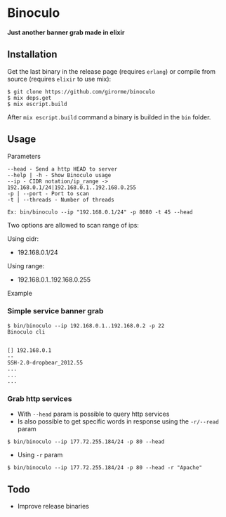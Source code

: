 # Binoculo

**Just another banner grab made in elixir**

## Installation

Get the last binary in the release page (requires `erlang`) or compile from source (requires `elixir` to use mix):

```
$ git clone https://github.com/girorme/binoculo
$ mix deps.get
$ mix escript.build
```

After `mix escript.build` command a binary is builded in the `bin` folder.

## Usage

Parameters
```
--head - Send a http HEAD to server
--help | -h - Show Binoculo usage
--ip - CIDR notation/ip_range -> 192.168.0.1/24|192.168.0.1..192.168.0.255
-p | --port - Port to scan
-t | --threads - Number of threads

Ex: bin/binoculo --ip "192.168.0.1/24" -p 8080 -t 45 --head
```

Two options are allowed to scan range of ips:

Using cidr:
- 192.168.0.1/24

Using range:
- 192.168.0.1..192.168.0.255

Example

### Simple service banner grab

```
$ bin/binoculo --ip 192.168.0.1..192.168.0.2 -p 22
Binoculo cli


[] 192.168.0.1
--
SSH-2.0-dropbear_2012.55
...
...
...
```

### Grab http services

- With `--head` param is possible to query http services
- Is also possible to get specific words in response using the  `-r/--read` param

```
$ bin/binoculo --ip 177.72.255.184/24 -p 80 --head
```
- Using `-r` param

```
$ bin/binoculo --ip 177.72.255.184/24 -p 80 --head -r "Apache"
```

## Todo
- Improve release binaries
